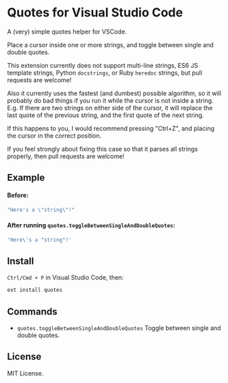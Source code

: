 # Quotes for Visual Studio Code

A (very) simple quotes helper for VSCode.

Place a cursor inside one or more strings, and toggle between single and double quotes.

This extension currently does not support multi-line strings, ES6 JS template strings, Python `docstrings`, or Ruby `heredoc` strings, but pull requests are welcome!

Also it currently uses the fastest (and dumbest) possible algorithm, so it
will probably do bad things if you run it while the cursor is not
inside a string.
E.g. If there are two strings on either side of the cursor, it will replace the last
quote of the previous string, and the first quote of the next string.

If this happens to you, I would recommend pressing "Ctrl+Z",
and placing the cursor in the correct position.

If you feel strongly about fixing this case so that it parses all strings properly,
then pull requests are welcome!


## Example

#### Before:

```js
"Here's a \"string\"!"
```

#### After running `quotes.toggleBetweenSingleAndDoubleQuotes`:

```js
'Here\'s a "string"!'
```


## Install

`Ctrl/Cmd + P` in Visual Studio Code, then:

```sh
ext install quotes
```

## Commands

- `quotes.toggleBetweenSingleAndDoubleQuotes`
  Toggle between single and double quotes.


## License

MIT License.
